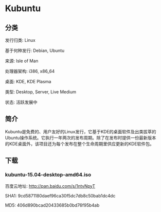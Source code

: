 # Kubuntu

## 分类

发行归类: Linux

基于何种发行: Debian, Ubuntu

来源: Isle of Man

处理器架构: i386, x86_64

桌面: KDE, KDE Plasma

类型: Desktop, Server, Live Medium

状态: 活跃发展中

## 简介

Kubuntu是免费的、用户友好的Linux发行，它基于KDE的桌面软件及出类拔萃的Ubuntu操作系统。它执行一年两次的发布周期。除了在发布时提供一份最新版本的KDE桌面外，该项目还为每个发布在整个生命周期里供应更新的KDE软件包。

## 下载

### kubuntu-15.04-desktop-amd64.iso

百度云地址: http://pan.baidu.com/s/1ntvNpyT

SHA1: 9cd5871180daef96ca30f5dc7db8c50bab1dc4dc

MD5: 406d890bcad20433685b0bd76f95b4ab
